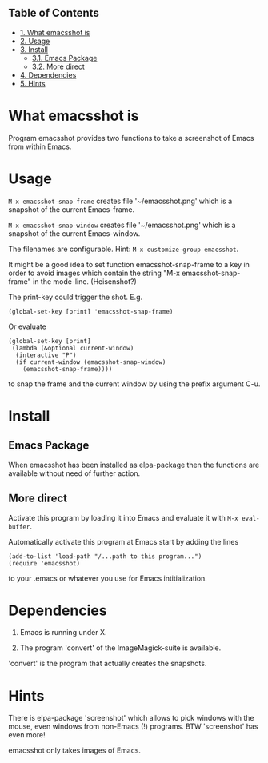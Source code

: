 <div id="table-of-contents">
<h2>Table of Contents</h2>
<div id="text-table-of-contents">
<ul>
<li><a href="#sec-1">1. What emacsshot is</a></li>
<li><a href="#sec-2">2. Usage</a></li>
<li><a href="#sec-3">3. Install</a>
<ul>
<li><a href="#sec-3-1">3.1. Emacs Package</a></li>
<li><a href="#sec-3-2">3.2. More direct</a></li>
</ul>
</li>
<li><a href="#sec-4">4. Dependencies</a></li>
<li><a href="#sec-5">5. Hints</a></li>
</ul>
</div>
</div>

# What emacsshot is<a id="sec-1"></a>

Program emacsshot provides two functions to take a screenshot of Emacs
from within Emacs.

# Usage<a id="sec-2"></a>

`M-x emacsshot-snap-frame` creates file '~/emacsshot.png' which is a
snapshot of the current Emacs-frame.

`M-x emacsshot-snap-window` creates file '~/emacsshot.png' which is a
snapshot of the current Emacs-window.

The filenames are configurable.  Hint: `M-x customize-group emacsshot`.

It might be a good idea to set function emacsshot-snap-frame to a key
in order to avoid images which contain the string "M-x
emacsshot-snap-frame" in the mode-line.  (Heisenshot?)

The print-key could trigger the shot.  E.g.

    (global-set-key [print] 'emacsshot-snap-frame)

Or evaluate

    (global-set-key [print]
     (lambda (&optional current-window)
      (interactive "P")
      (if current-window (emacsshot-snap-window)
        (emacsshot-snap-frame))))

to snap the frame and the current window by using the prefix
argument C-u.

# Install<a id="sec-3"></a>

## Emacs Package<a id="sec-3-1"></a>

When emacsshot has been installed as elpa-package then the functions
are available without need of further action.

## More direct<a id="sec-3-2"></a>

Activate this program by loading it into Emacs and evaluate it with
`M-x eval-buffer`.

Automatically activate this program at Emacs start by adding the lines

    (add-to-list 'load-path "/...path to this program...")
    (require 'emacsshot)

to your .emacs or whatever you use for Emacs intitialization.

# Dependencies<a id="sec-4"></a>

1.  Emacs is running under X.

2.  The program 'convert' of the ImageMagick-suite is available.

'convert' is the program that actually creates the snapshots.

# Hints<a id="sec-5"></a>

There is elpa-package 'screenshot' which allows to pick windows
with the mouse, even windows from non-Emacs (!) programs.
BTW 'screenshot' has even more!

emacsshot only takes images of Emacs.
